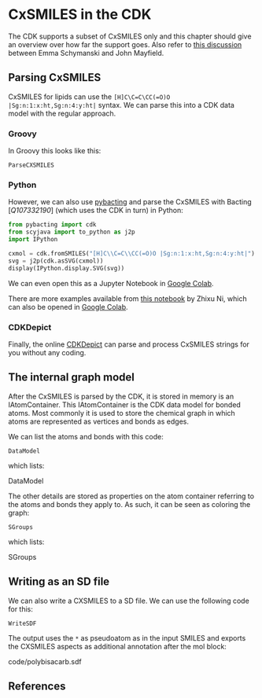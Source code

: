 # CxSMILES in the CDK

The CDK supports a subset of CxSMILES only and this chapter should give an overview
over how far the support goes. Also refer to 
[this discussion](https://github.com/cdk/depict/issues/7)
between Emma Schymanski and John Mayfield.

## Parsing CxSMILES

CxSMILES for lipids can use the `[H]C\C=C\CC(=O)O |Sg:n:1:x:ht,Sg:n:4:y:ht|` syntax.
We can parse this into a CDK data model with the regular approach.

### Groovy

In <topic>Groovy</topic> this
looks like this:

<code>ParseCXSMILES</code>

### Python

However, we can also use [pybacting]() and parse the CxSMILES with <topic>Bacting</topic> [<cite>Q107332190</cite>]
(which uses the CDK in turn) in <topic>Python</topic>:

```python
from pybacting import cdk
from scyjava import to_python as j2p
import IPython

cxmol = cdk.fromSMILES("[H]C\\C=C\\CC(=O)O |Sg:n:1:x:ht,Sg:n:4:y:ht|")
svg = j2p(cdk.asSVG(cxmol))
display(IPython.display.SVG(svg))
```

We can even open this as a <topic>Jupyter Notebook</topic> in
[Google Colab](https://colab.research.google.com/github/egonw/cdk-cxsmiles/blob/master/nb/parseCxSMILES.ipynb).

There are more examples available from [this notebook](https://github.com/egonw/cdk-cxsmiles/blob/master/nb/lipid_cxsmiles_scyjava_cdk.ipynb)
by Zhixu Ni, which can also be opened in [Google Colab](https://colab.research.google.com/github/egonw/cdk-cxsmiles/blob/master/nb/lipid_cxsmiles_scyjava_cdk.ipynb).

### CDKDepict

Finally, the online [CDKDepict](https://www.simolecule.com/cdkdepict/depict.html) can parse and process CxSMILES strings for
you without any coding.

## The internal graph model

After the CxSMILES is parsed by the CDK, it is stored in memory is an <topic>IAtomContainer</topic>.
This IAtomContainer is the CDK data model for bonded atoms. Most commonly it is used to store the
chemical graph in which atoms are represented as vertices and bonds as edges. 

We can list the atoms and bonds with this code:

<code>DataModel</code>

which lists:

<out>DataModel</out>

The other details are stored as properties on the atom container referring to the atoms
and bonds they apply to. As such, it can be seen as coloring the graph:

<code>SGroups</code>

which lists:

<out>SGroups</out>

## Writing as an SD file

We can also write a CXSMILES to a SD file. We can use the following code for this:

<code>WriteSDF</code>

The output uses the `*` as pseudoatom as in the input SMILES and exports the
CXSMILES aspects as additional annotation after the mol block:

<in type="verbatim">code/polybisacarb.sdf</in>

## References

<references/>

